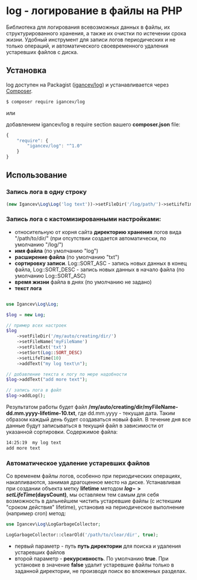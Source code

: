 # log - логирование в файлы на PHP

Библиотека для логирования всевозможных данных в файлы, их структурированного хранения, а также их очистки по истечении срока жизни.
Удобный инструмент для записи логов периодических и не только операций, и автоматического своевременного удаления устаревших файлов с диска.

## Установка

log доступен на Packagist ([igancev/log](http://packagist.org/packages/igancev/log))
и устанавливается через [Composer](http://getcomposer.org/).

```bash
$ composer require igancev/log
```

или

добавлением igancev/log в require section вашего **composer.json** file:

```js
{
    "require": {
        "igancev/log": "^1.0"
    }
}
```
## Использование

### Запись лога в одну строку

```php
(new Igancev\Log\Log('log text'))->setFileDir('/log/path/')->setLifeTime(5)->addLog();
```

### Запись лога с кастомизированными настройками:

- относительную от корня сайта **директорию хранения** логов вида "/path/to/dir/" (при отсутствии создается автоматически, по умолчанию "/log/")
- **имя файла** (по умолчанию "log")
- **расширение файла** (по умолчанию "txt")
- **сортировку записи**. Log::SORT_ASC - запись новых данных в конец файла, Log::SORT_DESC - запись новых данных в начало файла (по умолчанию Log::SORT_ASC)
- **время жизни** файла в днях (по умолчанию не задано)
- **текст лога**
 
```php

use Igancev\Log\Log;

$log = new Log;

// пример всех настроек
$log
	->setFileDir('/my/auto/creating/dir/')
	->setFileName('myFileName')
	->setFileExt('txt')
	->setSort(Log::SORT_DESC)
	->setLifeTime(10)
	->addText("my log text\n");

// добавление текста к логу по мере надобности 
$log->addText("add more text");

// запись лога в файл
$log->addLog();

```


Результатом работы будет файл **/my/auto/creating/dir/myFileName-dd.mm.yyyy-lifetime-10.txt**, где dd.mm.yyyy - текущая дата. Таким образом каждый день будет создаваться новый файл. В течение дня все данные будут записываться в текущий файл в зависимости от указанной сортировки. 
Содержимое файла:

```bash
14:25:19  my log text
add more text
```

### Автоматическое удаление устаревших файлов

Со временем файлы логов, особенно при периодических операциях, накапливаются, занимая драгоценное место на диске. Устанавливая при создании объекта метку **lifetime** методом **$log->setLifeTime($daysCount)**, мы оставляем тем самым для себя возможность в дальнейшем чистить устаревшие файлы (с истекшим "сроком действия" lifetime), установив на периодическое выполнение (например cron) метод:

```php
use Igancev\Log\LogGarbageCollector;

LogGarbageCollector::clearOld('/path/to/clear/dir', true);
```

- первый параметр - путь **путь директории** для поиска и удаления устаревших файлов
- второй параметр - **рекурсивность**. По умолчанию **true**. При установке в значение **false** удалит устаревшие файлы только в заданной директории, не производя поиск во вложенных разделах.
